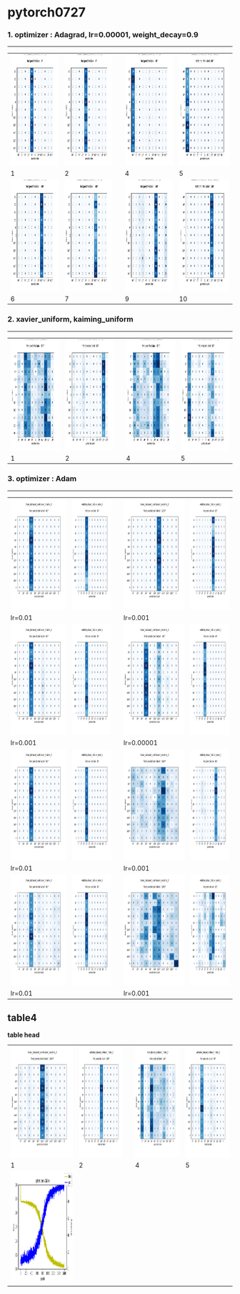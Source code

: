 # pytorch0727


### 1. optimizer : Adagrad, lr=0.00001, weight_decay=0.9
-----
<table>

  <tr>
      <td>    <img src="https://github.com/Kang-Dong-Hwi/pytorch0727/blob/master/confusion_matrix/train_dataset_confusion_matrix1.png", height=250px, width=250px>        </td>
      <td>    <img src="https://github.com/Kang-Dong-Hwi/pytorch0727/blob/master/confusion_matrix/validation_dataset_confusion_matrix1.png", height=250px, width=250px>   </td>
      <td></td>
      <td>    <img src="https://github.com/Kang-Dong-Hwi/pytorch0727/blob/master/confusion_matrix/train_dataset_confusion_matrix2.png", height=250px, width=250px>        </td>
      <td>    <img src="https://github.com/Kang-Dong-Hwi/pytorch0727/blob/master/confusion_matrix/validation_dataset_confusion_matrix2.png", height=250px, width=250px>   </td>
  </tr>
  
  
  <tr>
      <td>1</td>
      <td>2</td>
      <td></td>
      <td>4</td>
      <td>5</td>
  </tr>
  
  
  
  <tr>
      <td>    <img src="https://github.com/Kang-Dong-Hwi/pytorch0727/blob/master/confusion_matrix/train_dataset_confusion_matrix3.png", height=250px, width=250px>        </td>
      <td>    <img src="https://github.com/Kang-Dong-Hwi/pytorch0727/blob/master/confusion_matrix/validation_dataset_confusion_matrix3.png", height=250px, width=250px>   </td>
      <td></td>
      <td>    <img src="https://github.com/Kang-Dong-Hwi/pytorch0727/blob/master/confusion_matrix/train_dataset_confusion_matrix4.png", height=250px, width=250px>        </td>
      <td>    <img src="https://github.com/Kang-Dong-Hwi/pytorch0727/blob/master/confusion_matrix/validation_dataset_confusion_matrix4.png", height=250px, width=250px>   </td>
  </tr>
  
  
  <tr>
      <td>6</td>
      <td>7</td>
      <td></td>
      <td>9</td>
      <td>10</td>
  </tr>

</table>



### 2. xavier_uniform, kaiming_uniform
-----------
<table>

  <tr>
      <td>    <img src="https://github.com/Kang-Dong-Hwi/pytorch0727/blob/master/confusion_matrix/train_dataset_confusion_matrix11.png", height=250px, width=250px>        </td>
      <td>    <img src="https://github.com/Kang-Dong-Hwi/pytorch0727/blob/master/confusion_matrix/validation_dataset_confusion_matrix11.png", height=250px, width=250px>   </td>
      <td></td>
      <td>    <img src="https://github.com/Kang-Dong-Hwi/pytorch0727/blob/master/confusion_matrix/train_dataset_confusion_matrix12.png", height=250px, width=250px>        </td>
      <td>    <img src="https://github.com/Kang-Dong-Hwi/pytorch0727/blob/master/confusion_matrix/validation_dataset_confusion_matrix12.png", height=250px, width=250px>   </td>
  </tr>
  
  <tr>
      <td>1</td>
      <td>2</td>
      <td></td>
      <td>4</td>
      <td>5</td>
  </tr>
  

</table>



### 3. optimizer : Adam
-----------
<table>

  <tr>
      <td>    <img src="https://github.com/Kang-Dong-Hwi/pytorch0727/blob/master/gdrive01/train_dataset_confusion_matrix201.png", height=250px, width=250px>        </td>
      <td>    <img src="https://github.com/Kang-Dong-Hwi/pytorch0727/blob/master/gdrive02/validation_dataset_confusion_matrix201.png", height=250px, width=250px>   </td>
      <td></td>
      <td>    <img src="https://github.com/Kang-Dong-Hwi/pytorch0727/blob/master/gdrive01/train_dataset_confusion_matrix202.png", height=250px, width=250px>        </td>
      <td>    <img src="https://github.com/Kang-Dong-Hwi/pytorch0727/blob/master/gdrive02/validation_dataset_confusion_matrix202.png", height=250px, width=250px>   </td>
  </tr>
  
  <tr>
      <td>lr=0.01 </td>
      <td></td>
      <td></td>
      <td>lr=0.001 </td>
      <td></td>
  </tr>
  
  
  <tr>
      <td>    <img src="https://github.com/Kang-Dong-Hwi/pytorch0727/blob/master/gdrive01/train_dataset_confusion_matrix203.png", height=250px, width=250px>        </td>
      <td>    <img src="https://github.com/Kang-Dong-Hwi/pytorch0727/blob/master/gdrive02/validation_dataset_confusion_matrix203.png", height=250px, width=250px>   </td>
      <td></td>
      <td>    <img src="https://github.com/Kang-Dong-Hwi/pytorch0727/blob/master/gdrive01/train_dataset_confusion_matrix204.png", height=250px, width=250px>        </td>
      <td>    <img src="https://github.com/Kang-Dong-Hwi/pytorch0727/blob/master/gdrive02/validation_dataset_confusion_matrix204.png", height=250px, width=250px>   </td>
  </tr>
  
  <tr>
      <td>lr=0.001 </td>
      <td></td>
      <td></td>
      <td>lr=0.00001 </td>
      <td></td>
  </tr>
  
  
  <tr>
      <td>    <img src="https://github.com/Kang-Dong-Hwi/pytorch0727/blob/master/gdrive01/train_dataset_confusion_matrix205.png", height=250px, width=250px>        </td>
      <td>    <img src="https://github.com/Kang-Dong-Hwi/pytorch0727/blob/master/gdrive02/validation_dataset_confusion_matrix205.png", height=250px, width=250px>   </td>
      <td></td>
      <td>    <img src="https://github.com/Kang-Dong-Hwi/pytorch0727/blob/master/gdrive01/train_dataset_confusion_matrix206.png", height=250px, width=250px>        </td>
      <td>    <img src="https://github.com/Kang-Dong-Hwi/pytorch0727/blob/master/gdrive02/validation_dataset_confusion_matrix206.png", height=250px, width=250px>   </td>
  </tr>
  
  <tr>
      <td>lr=0.01 </td>
      <td></td>
      <td></td>
      <td>lr=0.001 </td>
      <td></td>
  </tr>
  
  <tr>
      <td>    <img src="https://github.com/Kang-Dong-Hwi/pytorch0727/blob/master/gdrive01/train_dataset_confusion_matrix207.png", height=250px, width=250px>        </td>
      <td>    <img src="https://github.com/Kang-Dong-Hwi/pytorch0727/blob/master/gdrive02/validation_dataset_confusion_matrix207.png", height=250px, width=250px>   </td>
      <td></td>
      <td>    <img src="https://github.com/Kang-Dong-Hwi/pytorch0727/blob/master/gdrive01/train_dataset_confusion_matrix208.png", height=250px, width=250px>        </td>
      <td>    <img src="https://github.com/Kang-Dong-Hwi/pytorch0727/blob/master/gdrive02/validation_dataset_confusion_matrix208.png", height=250px, width=250px>   </td>
  </tr>
  
  <tr>
      <td>lr=0.01 </td>
      <td></td>
      <td></td>
      <td>lr=0.001 </td>
      <td></td>
  </tr>
  
  
</table>



## table4
<table>
  <tr> <strong> table head </strong> </tr>
  <tr>
      <td>   <img src="https://github.com/Kang-Dong-Hwi/pytorch0727/blob/master/gdrive01/train_dataset_confusion_matrix211.png", height=250px, width=250px>        </td>
      <td>   <img src="https://github.com/Kang-Dong-Hwi/pytorch0727/blob/master/gdrive02/validation_dataset_confusion_matrix211.png", height=250px, width=250px>   </td>
      <td></td>
      <td>   <img src="https://github.com/Kang-Dong-Hwi/pytorch0727/blob/master/gdrive01/train_dataset_confusion_matrix210.png", height=250px, width=250px>        </td>
      <td>   <img src="https://github.com/Kang-Dong-Hwi/pytorch0727/blob/master/gdrive02/validation_dataset_confusion_matrix210.png", height=250px, width=250px>   </td>
  </tr>
  
  <tr>
      <td>1</td>
      <td>2</td>
      <td></td>
      <td>4</td>
      <td>5</td>
  </tr>
  
   <tr> <td><strong>
       <img src="https://github.com/Kang-Dong-Hwi/pytorch0727/blob/master/Adam%20(1).png", height=250px, width=360px> 
   </td></strong> </tr>
 

</table>

